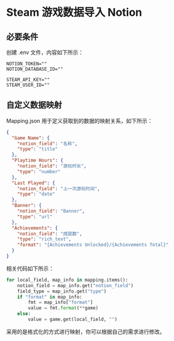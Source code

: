 # Steam 游戏数据导入 Notion
## 必要条件
创建 .env 文件，内容如下所示：
```shell
NOTION_TOKEN=""
NOTION_DATABASE_ID=""

STEAM_API_KEY=""
STEAM_USER_ID=""
```
## 自定义数据映射
Mapping.json 用于定义获取到的数据的映射关系，如下所示：
```json
{
  "Game Name": {
    "notion_field": "名称",
    "type": "title"
  },
  "Playtime Hours": {
    "notion_field": "游玩时长",
    "type": "number"
  },
  "Last Played": {
    "notion_field": "上一次游玩时间",
    "type": "date"
  },
  "Banner": {
    "notion_field": "Banner",
    "type": "url"
  },
  "Achievements": {
    "notion_field": "成就数",
    "type": "rich_text",
    "format": "{Achievements Unlocked}/{Achievements Total}"
  }
}
```
相关代码如下所示：
```python
for local_field, map_info in mapping.items():
    notion_field = map_info.get("notion_field")
    field_type = map_info.get("type")
    if "format" in map_info:
        fmt = map_info["format"]
        value = fmt.format(**game)
    else:
        value = game.get(local_field, "")
```
采用的是格式化的方式进行映射，你可以根据自己的需求进行修改。